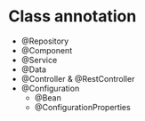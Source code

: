 
# Class annotation
- @Repository
- @Component
- @Service
- @Data
- @Controller & @RestController
- @Configuration
    - @Bean
    - @ConfigurationProperties
    

